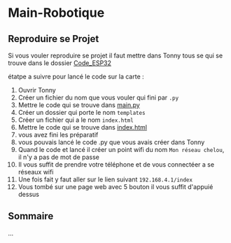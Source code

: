 # Main-Robotique

## Reproduire se Projet
Si vous vouler reproduire se projet il faut mettre dans Tonny tous se qui se trouve dans le dossier [Code_ESP32](/Code_ESP32/)

étatpe a suivre pour lancé le code sur la carte :
1. Ouvrir Tonny
2. Créer un fichier du nom que vous vouler qui fini par ```.py```
3. Mettre le code qui se trouve dans [main.py](/Code_ESP32/main.py)
4. Créer un dossier qui porte le nom ```templates```
5. Créer un fichier qui a le nom ```index.html```
6. Mettre le code qui se trouve dans [index.html](/Code_ESP32/templates/index.html)
7. vous avez fini les préparatif 
8. vous pouvais lancé le code .py que vous avais créer dans Tonny
9. Quand le code et lancé il créer un point wifi du nom ```Mon réseau chelou```, il n'y a pas de mot de passe 
10. Il vous suffit de prendre votre téléphone et de vous connectéer a se réseaux wifi
11. Une fois fait y faut aller sur le lien suivant ```192.168.4.1/index```
12. Vous tombé sur une page web avec 5 bouton il vous suffit d'appuié dessus


## Sommaire 
...